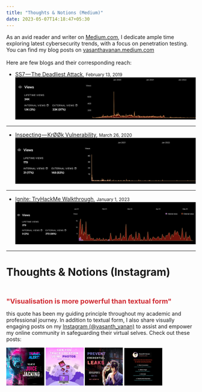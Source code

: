 ```yaml
---
title: "Thoughts & Notions (Medium)"
date: 2023-05-07T14:18:47+05:30
---
```


As an avid reader and writer on <a href="https://medium.com" target="_blank">Medium.com</a>, I dedicate ample time exploring latest cybersecurity trends, with a focus on penetration testing. You can find my blog posts on <a href="https://vasanthavanan.medium.com" target="_blank">vasanthavanan.medium.com</a> <br><br>Here are few blogs and their corresponding reach:



*  <a href="https://vasanthavanan.medium.com/ss7-the-deadliest-attack-6423de7fe8c0" target="_blank">SS7 — The Deadliest Attack</a>, <small>February 13, 2019</small><br>
    <img src="https://github.com/VasanthVanan/vasanth-vanan-portfolio/blob/main/public/stats1.png?raw=true" />

---

* <a href="https://vasanthavanan.medium.com/inspecting-krøøk-vulnerability-af70ff197488" target="_blank">Inspecting — KrØØk Vulnerability</a>, <small>March 26, 2020</small><br>
    <img src="https://github.com/VasanthVanan/vasanth-vanan-portfolio/blob/main/static/stats3.png?raw=true" />

---

* <a href="https://systemweakness.com/tryhackme-ignite-walkthrough-7beb5021cb46?source=user_profile---------1----------------------------" target="_blank">Ignite: TryHackMe Walkthrough</a>, <small>January 1, 2023</small><br>
    <img src="https://github.com/VasanthVanan/vasanth-vanan-portfolio/blob/main/static/stats2.png?raw=true" />

---

<h1>Thoughts & Notions (Instagram)</h1><br>

<font size="4" color="#d02931"><b>"Visualisation is more powerful than textual form"</b></font> <br>

this quote has been my guiding principle throughout my academic and professional journey. In addition to textual form, I also share visually engaging posts on my <a href="http://instagram.com/vasanth_vanan/" target="_blank">Instagram (@vasanth_vanan)</a> to assist and empower my online community in safeguarding their virtual selves. Check out these posts:

<img src="https://github.com/VasanthVanan/vasanth-vanan-portfolio/blob/main/static/image2.jpg?raw=true"  style="width: 20%;">
<img src="https://github.com/VasanthVanan/vasanth-vanan-portfolio/blob/main/static/image3.jpg?raw=true"  style="width: 20%;">
<img src="https://github.com/VasanthVanan/vasanth-vanan-portfolio/blob/main/static/image4.jpg?raw=true"  style="width: 20%;">
<img src="https://github.com/VasanthVanan/vasanth-vanan-portfolio/blob/main/static/image1.png?raw=true"  style="width: 20%;">


